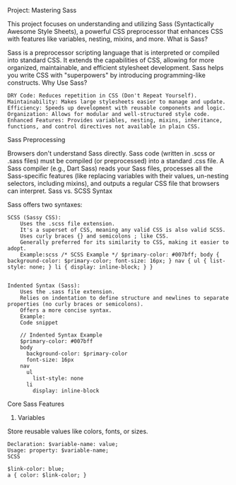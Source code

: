 Project: Mastering Sass

This project focuses on understanding and utilizing Sass (Syntactically Awesome Style Sheets), a powerful CSS preprocessor that enhances CSS with features like variables, nesting, mixins, and more.
What is Sass?

Sass is a preprocessor scripting language that is interpreted or compiled into standard CSS. It extends the capabilities of CSS, allowing for more organized, maintainable, and efficient stylesheet development. Sass helps you write CSS with "superpowers" by introducing programming-like constructs.
Why Use Sass?

    DRY Code: Reduces repetition in CSS (Don't Repeat Yourself).
    Maintainability: Makes large stylesheets easier to manage and update.
    Efficiency: Speeds up development with reusable components and logic.
    Organization: Allows for modular and well-structured style code.
    Enhanced Features: Provides variables, nesting, mixins, inheritance, functions, and control directives not available in plain CSS.

Sass Preprocessing

Browsers don't understand Sass directly. Sass code (written in .scss or .sass files) must be compiled (or preprocessed) into a standard .css file. A Sass compiler (e.g., Dart Sass) reads your Sass files, processes all the Sass-specific features (like replacing variables with their values, un-nesting selectors, including mixins), and outputs a regular CSS file that browsers can interpret.
Sass vs. SCSS Syntax

Sass offers two syntaxes:

    SCSS (Sassy CSS):
        Uses the .scss file extension.
        It's a superset of CSS, meaning any valid CSS is also valid SCSS.
        Uses curly braces {} and semicolons ; like CSS.
        Generally preferred for its similarity to CSS, making it easier to adopt.
        Example:scss /* SCSS Example */ $primary-color: #007bff; body { background-color: $primary-color; font-size: 16px; } nav { ul { list-style: none; } li { display: inline-block; } }


    Indented Syntax (Sass):
        Uses the .sass file extension.
        Relies on indentation to define structure and newlines to separate properties (no curly braces or semicolons).
        Offers a more concise syntax.
        Example:
        Code snippet

        // Indented Syntax Example
        $primary-color: #007bff
        body
          background-color: $primary-color
          font-size: 16px
        nav
          ul
            list-style: none
          li
            display: inline-block

Core Sass Features
1. Variables

Store reusable values like colors, fonts, or sizes.

    Declaration: $variable-name: value;
    Usage: property: $variable-name;
    SCSS

    $link-color: blue;
    a { color: $link-color; }

